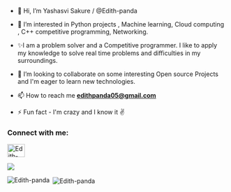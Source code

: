 
- 👋 Hi, I’m Yashasvi Sakure / @Edith-panda 
- 👀 I’m interested in Python projects , Machine learning, Cloud computing , C++ competitive programming, Networking.
- ✨I am a problem solver  and a Competitive  programmer. I like to apply my knowledge to solve real time problems and difficulties in my surroundings.


- 💞️ I’m looking to collaborate on some interesting Open source Projects and I'm eager to learn new technologies.

- 📫 How to reach me **edithpanda05@gmail.com**

- ⚡ Fun fact - I'm crazy and I know it ✌ 

<h3 align="left">Connect with me:</h3>
<p align="left">
<!-- <a href="https://twitter.com/SakureYashasvi" target="blank"><img align="center" src="https://cdn.jsdelivr.net/npm/simple-icons@3.0.1/icons/twitter.svg" alt="Edith-panda" height="30" width="40" /></a> -->
<a href="https://www.linkedin.com/in/yashasvi-sakure05/" target="blank"><img align="center" src="https://cdn.jsdelivr.net/npm/simple-icons@3.0.1/icons/linkedin.svg" alt="Edith-panda" height="30" width="40" /></a>


</p>

<!--<h3 align="left">Languages and Tools:</h3>
<p align="left"> <a href="https://www.cprogramming.com/" target="_blank"> <img src="https://devicons.github.io/devicon/devicon.git/icons/c/c-original.svg" alt="c" width="40" height="40"/> </a> <a href="https://www.w3schools.com/cpp/" target="_blank"> <img src="https://devicons.github.io/devicon/devicon.git/icons/cplusplus/cplusplus-original.svg" alt="cplusplus" width="40" height="40"/> </a> <a href="https://www.w3schools.com/css/" target="_blank"> <img src="https://devicons.github.io/devicon/devicon.git/icons/css3/css3-original-wordmark.svg" alt="css3" width="40" height="40"/> </a> <a href="https://www.figma.com/" target="_blank"> <img src="https://www.vectorlogo.zone/logos/figma/figma-icon.svg" alt="figma" width="40" height="40"/> </a> <a href="https://flutter.dev" target="_blank"> <img src="https://www.vectorlogo.zone/logos/flutterio/flutterio-icon.svg" alt="flutter" width="40" height="40"/> </a> <a href="https://git-scm.com/" target="_blank"> <img src="https://www.vectorlogo.zone/logos/git-scm/git-scm-icon.svg" alt="git" width="40" height="40"/> </a> <a href="https://www.w3.org/html/" target="_blank"> <img src="https://devicons.github.io/devicon/devicon.git/icons/html5/html5-original-wordmark.svg" alt="html5" width="40" height="40"/> </a> <a href="https://www.linux.org/" target="_blank"> <img src="https://devicons.github.io/devicon/devicon.git/icons/linux/linux-original.svg" alt="linux" width="40" height="40"/> </a> <a href="https://www.photoshop.com/en" target="_blank"> <img src="https://devicons.github.io/devicon/devicon.git/icons/photoshop/photoshop-plain.svg" alt="photoshop" width="40" height="40"/> </a> <a href="https://www.python.org" target="_blank"> <img src="https://devicons.github.io/devicon/devicon.git/icons/python/python-original.svg" alt="python" width="40" height="40"/> </a> </p>
-->

<a href="https://hits.seeyoufarm.com"><img src="https://hits.seeyoufarm.com/api/count/incr/badge.svg?url=https%3A%2F%2Fgithub.com%2FEdith-panda%2FEdith-panda&count_bg=%2379C83D&title_bg=%23555555&icon=&icon_color=%23E7E7E7&title=visitors&edge_flat=false"/></a>
<p><img align="left" src="https://github-readme-stats.vercel.app/api/top-langs?username=Edith-panda&show_icons=true&locale=en&layout=compact" alt="Edith-panda" /></p>

<p>&nbsp;<img align="center" src="https://github-readme-stats.vercel.app/api?username=Edith-panda&show_icons=true&locale=en" alt="Edith-panda" /></p>







<!---
Edith-panda/Edith-panda is a ✨ special ✨ repository because its `README.md` (this file) appears on your GitHub profile.
You can click the Preview link to take a look at your changes.
--->
